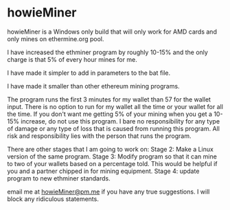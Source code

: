 # howieMiner
howieMiner is a Windows only build that will only work for AMD cards and only mines on ethermine.org pool.

I have increased the ethminer program by roughly 10-15% and the only charge is that 5% of every hour mines for me.

I have made it simpler to add in parameters to the bat file.

I have made it smaller than other ethereum mining programs.

The program runs the first 3 minutes for my wallet than 57 for the wallet input.  There is no option to run for my wallet all the time or your wallet for all the time.  If you don't want me getting 5% of your mining when you get a 10-15% increase, do not use this program.  I bare no responsibility for any type of damage or any type of loss that is caused from running this program.  All risk and responsibility lies with the person that runs the program.

There are other stages that I am going to work on:
Stage 2: Make a Linux version of the same program.
Stage 3: Modify program so that it can mine to two of your wallets based on a percentage told.  This would be helpful if you and a partner chipped in for mining equipment.
Stage 4: update program to new ethminer standards.

email me at howieMiner@pm.me if you have any true suggestions.  I will block any ridiculous statements.
